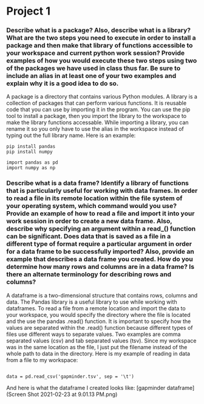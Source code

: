 # Project 1

### Describe what is a package? Also, describe what is a library? What are the two steps you need to execute in order to install a package and then make that library of functions accessible to your workspace and current python work session? Provide examples of how you would execute these two steps using two of the packages we have used in class thus far. Be sure to include an alias in at least one of your two examples and explain why it is a good idea to do so.
A package is a directory that contains various Python modules. A library is a collection of packages that can perform various functions. It is reusable code that you can use by importing it in the program. You can use the pip tool to install a package, then you import the library to the workspace to make the library functions accessable. While importing a library, you can rename it so you only have to use the alias in the workspace instead of typing out the full library name. Here is an example:
```
pip install pandas
pip install numpy 

import pandas as pd
import numpy as np

```
### Describe what is a data frame? Identify a library of functions that is particularly useful for working with data frames. In order to read a file in its remote location within the file system of your operating system, which command would you use? Provide an example of how to read a file and import it into your work session in order to create a new data frame. Also, describe why specifying an argument within a read_() function can be significant. Does data that is saved as a file in a different type of format require a particular argument in order for a data frame to be successfully imported? Also, provide an example that describes a data frame you created. How do you determine how many rows and columns are in a data frame? Is there an alternate terminology for describing rows and columns?
A dataframe is a two-dimensional structure that contains rows, columns and data. The Pandas library is a useful library to use while working with dataframes. To read a file from a remote location and import the data to your workspace, you would specify the directory where the file is located and the use the pandas .read() function. It is important to specify how the values are separated within the .read() function because different types of files use different ways to separate values. Two examples are comma separated values (csv) and tab separated values (tsv). Since my workspace was in the same location as the file, I just put the filename instead of the whole path to data in the directory. Here is my example of reading in data from a file to my workspace:
```

data = pd.read_csv('gapminder.tsv', sep = '\t')

```
And here is what the dataframe I created looks like:
[gapminder dataframe](Screen Shot 2021-02-23 at 9.01.13 PM.png)


